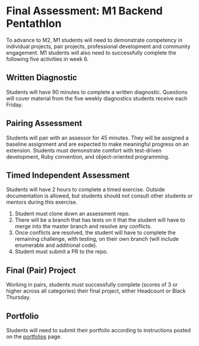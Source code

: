 # Final Assessment:  M1 Backend Pentathlon

To advance to M2, M1 students will need to demonstrate competency in individual projects, pair projects, professional development and community engagement. M1 students will also need to successfully complete the following five activities in week 6.

## Written Diagnostic

Students will have 90 minutes to complete a written diagnostic. Questions will cover material from the five weekly diagnostics students receive each Friday.

## Pairing Assessment

Students will pair with an assessor for 45 minutes. They will be assigned a baseline assignment and are expected to make meaningful progress on an extension. Students must demonstrate comfort with test-driven development, Ruby convention, and object-oriented programming.

## Timed Independent Assessment

Students will have 2 hours to complete a timed exercise. Outside documentation is allowed, but students should not consult other students or mentors during this exercise.

1.   Student must clone down an assessment repo.
2.   There will be a branch that has tests on it that the student will have to merge into the master branch and resolve any conflicts.
3.   Once conflicts are resolved, the student will have to complete the remaining challenge, with testing, on their own branch (will include enumerable and additional code).
4.   Student must submit a PR to the repo.

## Final (Pair) Project

Working in pairs, students must successfully complete (scores of 3 or higher across all categories) their final project, either Headcount or Black Thursday.

## Portfolio
Students will need to submit their portfolio according to instructions posted on the [portfolios](portfolios) page.

